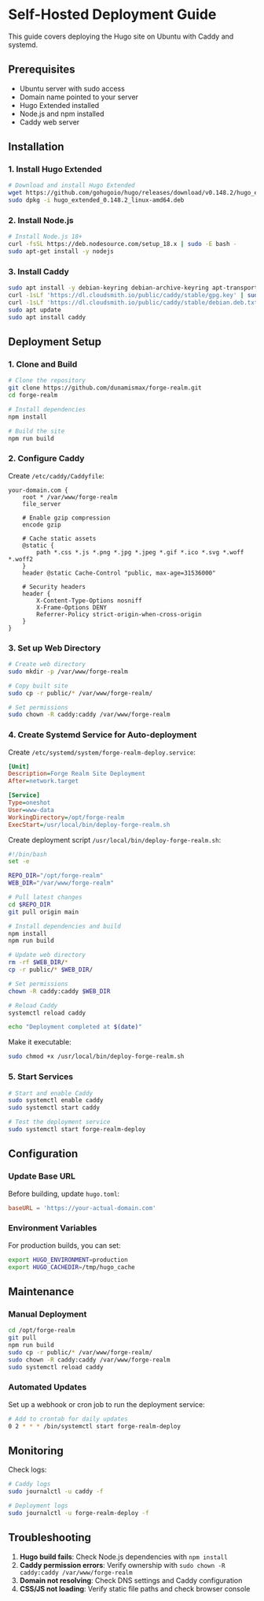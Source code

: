 # Self-Hosted Deployment Guide

This guide covers deploying the Hugo site on Ubuntu with Caddy and systemd.

## Prerequisites

- Ubuntu server with sudo access
- Domain name pointed to your server
- Hugo Extended installed
- Node.js and npm installed
- Caddy web server

## Installation

### 1. Install Hugo Extended

```bash
# Download and install Hugo Extended
wget https://github.com/gohugoio/hugo/releases/download/v0.148.2/hugo_extended_0.148.2_linux-amd64.deb
sudo dpkg -i hugo_extended_0.148.2_linux-amd64.deb
```

### 2. Install Node.js

```bash
# Install Node.js 18+
curl -fsSL https://deb.nodesource.com/setup_18.x | sudo -E bash -
sudo apt-get install -y nodejs
```

### 3. Install Caddy

```bash
sudo apt install -y debian-keyring debian-archive-keyring apt-transport-https
curl -1sLf 'https://dl.cloudsmith.io/public/caddy/stable/gpg.key' | sudo gpg --dearmor -o /usr/share/keyrings/caddy-stable-archive-keyring.gpg
curl -1sLf 'https://dl.cloudsmith.io/public/caddy/stable/debian.deb.txt' | sudo tee /etc/apt/sources.list.d/caddy-stable.list
sudo apt update
sudo apt install caddy
```

## Deployment Setup

### 1. Clone and Build

```bash
# Clone the repository
git clone https://github.com/dunamismax/forge-realm.git
cd forge-realm

# Install dependencies
npm install

# Build the site
npm run build
```

### 2. Configure Caddy

Create `/etc/caddy/Caddyfile`:

```
your-domain.com {
    root * /var/www/forge-realm
    file_server
    
    # Enable gzip compression
    encode gzip
    
    # Cache static assets
    @static {
        path *.css *.js *.png *.jpg *.jpeg *.gif *.ico *.svg *.woff *.woff2
    }
    header @static Cache-Control "public, max-age=31536000"
    
    # Security headers
    header {
        X-Content-Type-Options nosniff
        X-Frame-Options DENY
        Referrer-Policy strict-origin-when-cross-origin
    }
}
```

### 3. Set up Web Directory

```bash
# Create web directory
sudo mkdir -p /var/www/forge-realm

# Copy built site
sudo cp -r public/* /var/www/forge-realm/

# Set permissions
sudo chown -R caddy:caddy /var/www/forge-realm
```

### 4. Create Systemd Service for Auto-deployment

Create `/etc/systemd/system/forge-realm-deploy.service`:

```ini
[Unit]
Description=Forge Realm Site Deployment
After=network.target

[Service]
Type=oneshot
User=www-data
WorkingDirectory=/opt/forge-realm
ExecStart=/usr/local/bin/deploy-forge-realm.sh
```

Create deployment script `/usr/local/bin/deploy-forge-realm.sh`:

```bash
#!/bin/bash
set -e

REPO_DIR="/opt/forge-realm"
WEB_DIR="/var/www/forge-realm"

# Pull latest changes
cd $REPO_DIR
git pull origin main

# Install dependencies and build
npm install
npm run build

# Update web directory
rm -rf $WEB_DIR/*
cp -r public/* $WEB_DIR/

# Set permissions
chown -R caddy:caddy $WEB_DIR

# Reload Caddy
systemctl reload caddy

echo "Deployment completed at $(date)"
```

Make it executable:

```bash
sudo chmod +x /usr/local/bin/deploy-forge-realm.sh
```

### 5. Start Services

```bash
# Start and enable Caddy
sudo systemctl enable caddy
sudo systemctl start caddy

# Test the deployment service
sudo systemctl start forge-realm-deploy
```

## Configuration

### Update Base URL

Before building, update `hugo.toml`:

```toml
baseURL = 'https://your-actual-domain.com'
```

### Environment Variables

For production builds, you can set:

```bash
export HUGO_ENVIRONMENT=production
export HUGO_CACHEDIR=/tmp/hugo_cache
```

## Maintenance

### Manual Deployment

```bash
cd /opt/forge-realm
git pull
npm run build
sudo cp -r public/* /var/www/forge-realm/
sudo chown -R caddy:caddy /var/www/forge-realm
sudo systemctl reload caddy
```

### Automated Updates

Set up a webhook or cron job to run the deployment service:

```bash
# Add to crontab for daily updates
0 2 * * * /bin/systemctl start forge-realm-deploy
```

## Monitoring

Check logs:

```bash
# Caddy logs
sudo journalctl -u caddy -f

# Deployment logs
sudo journalctl -u forge-realm-deploy -f
```

## Troubleshooting

1. **Hugo build fails**: Check Node.js dependencies with `npm install`
2. **Caddy permission errors**: Verify ownership with `sudo chown -R caddy:caddy /var/www/forge-realm`
3. **Domain not resolving**: Check DNS settings and Caddy configuration
4. **CSS/JS not loading**: Verify static file paths and check browser console
